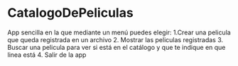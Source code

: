# CatalogoDePeliculas
App sencilla en la que mediante un menú puedes elegir: 1.Crear una pelicula que queda registrada en un archivo 2. Mostrar las peliculas registradas 3. Buscar una pelicula para ver si está en el catálogo y que te indique en que linea está 4. Salir de la app
